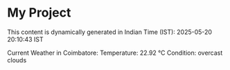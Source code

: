 # My Project

This content is dynamically generated in Indian Time (IST): 2025-05-20 20:10:43 IST


Current Weather in Coimbatore:
Temperature: 22.92 °C
Condition: overcast clouds
